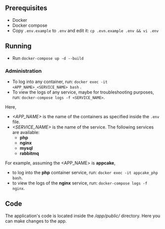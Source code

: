 ## Prerequisites 
- Docker 
- Docker compose 
- Copy `.env.example` to `.env` and edit it: `cp .evn.example .env && vi .env`

## Running 
- Run `docker-compose up -d --build`

### Administration 
- To log into any container, run: 
  `docker exec -it <APP_NAME>_<SERVICE_NAME> bash` . 
- To view the logs of any service, maybe for troubleshooting purposes, run: 
  `docker-compose logs -f <SERVICE_NAME>`.

Here, 
- *<APP_NAME>* is the name of the containers as specified inside the `.env` file.
- *<SERVICE_NAME>* is the name of the service. The following services are available: 
    - **php**
    - **nginx**
    - **mysql**
    - **rabbitmq**
  
For example, assuming the <APP_NAME> is **appcake**, 
- to log into the **php** container service, run: `docker exec -it appcake_php bash`.
- to view the logs of the **nginx** service, run: `docker-compose logs -f nginx`.

## Code
The application's code is located inside the */app/public/* directory. 
Here you can make changes to the app.